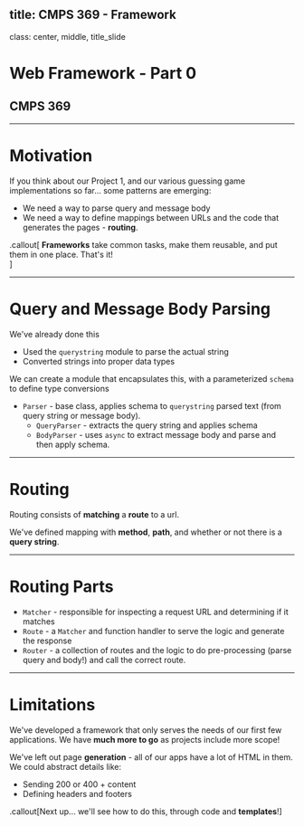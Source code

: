 title: CMPS 369 - Framework
---
class: center, middle, title_slide
# Web Framework - Part 0
## CMPS 369

---
# Motivation
If you think about our Project 1, and our various guessing game implementations so far... some patterns are emerging:

- We need a way to parse query and message body
- We need a way to define mappings between URLs and the code that generates the pages - **routing**.

.callout[
  **Frameworks** take common tasks, make them reusable, and put them in one place.  That's it!  
]

---
# Query and Message Body Parsing
We've already done this
- Used the `querystring` module to parse the actual string
- Converted strings into proper data types

We can create a module that encapsulates this, with a parameterized `schema` to define type conversions

- `Parser` - base class, applies schema to `querystring` parsed text (from query string or message body).
  - `QueryParser` - extracts the query string and applies schema
  - `BodyParser` - uses `async` to extract message body and parse and then apply schema.


---
# Routing
Routing consists of **matching** a **route** to a url. 

We've defined mapping with **method**, **path**, and whether or not there is a **query string**.

---
# Routing Parts
- `Matcher` - responsible for inspecting a request URL and determining if it matches
- `Route` - a `Matcher` and function handler to serve the logic and generate the response
- `Router` - a collection of routes and the logic to do pre-processing (parse query and body!) and call the correct route.

---
# Limitations
We've developed a framework that only serves the needs of our first few applications.  We have **much more to go** as projects include more scope!

We've left out page **generation** - all of our apps have a lot of HTML in them.  We could abstract details like:
- Sending 200 or 400 + content
- Defining headers and footers

.callout[Next up... we'll see how to do this, through code and **templates**!]